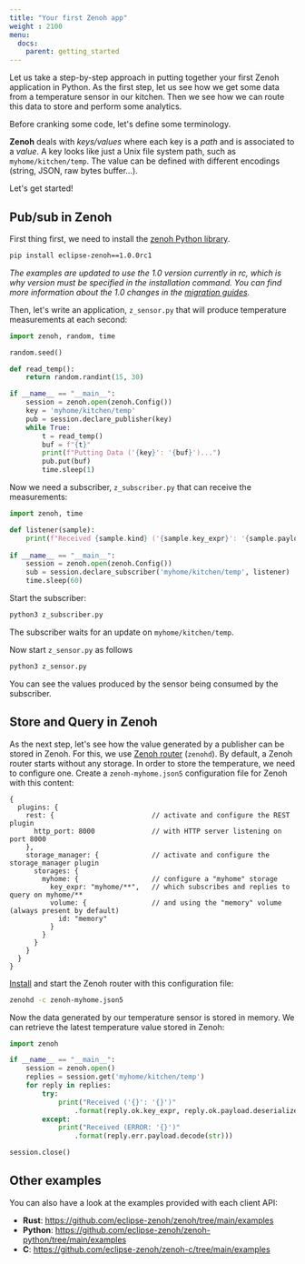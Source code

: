 ```yaml
---
title: "Your first Zenoh app"
weight : 2100
menu:
  docs:
    parent: getting_started
---
```


Let us take a step-by-step approach in putting together your first Zenoh application in Python.
As the first step, let us see how we get some data from a temperature sensor in our kitchen.
Then we see how we can route this data to store and perform some analytics.

Before cranking some code, let's define some terminology. 

<b>Zenoh</b> deals with <i>keys/values</i> where each key is a <i>path</i> and is associated to a <i>value</i>. A key looks like just a Unix file system path, such as ```myhome/kitchen/temp```. The value can be defined with different
encodings (string, JSON, raw bytes buffer...). 
<!-- To query the values stored by Zenoh, we use <i>selectors</i>. As the name suggest, a <i>selector</i> can use wildcards, such as <b>*</b> and <b>**</b> to represent a set of paths, such as, ```myhome/*/temp```. -->

Let's get started!

## Pub/sub in Zenoh

First thing first, we need to install the [zenoh Python library](https://github.com/eclipse-zenoh/zenoh-python).
```bash
pip install eclipse-zenoh==1.0.0rc1
```
*The examples are updated to use the 1.0 version currently in rc, which is why version must be specified in the installation command. You can find more information about the 1.0 changes in the [migration guides](https://zenoh.io/docs/migration_1.0/concepts/).*

Then, let's write an application, `z_sensor.py` that will produce temperature measurements at each second:

```python
import zenoh, random, time

random.seed()

def read_temp():
    return random.randint(15, 30)

if __name__ == "__main__":
    session = zenoh.open(zenoh.Config())
    key = 'myhome/kitchen/temp'
    pub = session.declare_publisher(key)
    while True:
        t = read_temp()
        buf = f"{t}"
        print(f"Putting Data ('{key}': '{buf}')...")
        pub.put(buf)
        time.sleep(1)
```

Now we need a subscriber, `z_subscriber.py` that can receive the measurements:

```python
import zenoh, time

def listener(sample):
    print(f"Received {sample.kind} ('{sample.key_expr}': '{sample.payload.deserialize(str)}')")
    
if __name__ == "__main__":
    session = zenoh.open(zenoh.Config())
    sub = session.declare_subscriber('myhome/kitchen/temp', listener)
    time.sleep(60)
```

Start the subscriber:
```bash
python3 z_subscriber.py
```
The subscriber waits for an update on `myhome/kitchen/temp`.
 
Now start `z_sensor.py` as follows
```bash
python3 z_sensor.py
```

You can see the values produced by the sensor being consumed by the subscriber.

## Store and Query in Zenoh

As the next step, let's see how the value generated by a publisher can be stored in Zenoh.
For this, we use [Zenoh router](../installation) (`zenohd`). 
By default, a Zenoh router starts without any storage. In order to store the temperature, we need to configure one.
Create a `zenoh-myhome.json5` configuration file for Zenoh with this content:
```json5
{
  plugins: {
    rest: {                        // activate and configure the REST plugin
      http_port: 8000              // with HTTP server listening on port 8000
    },
    storage_manager: {             // activate and configure the storage_manager plugin
      storages: {
        myhome: {                  // configure a "myhome" storage
          key_expr: "myhome/**",   // which subscribes and replies to query on myhome/**
          volume: {                // and using the "memory" volume (always present by default)
            id: "memory"
          }
        }
      }
    }
  }
}
```

[Install](../installation) and start the Zenoh router with this configuration file:

```bash
zenohd -c zenoh-myhome.json5
```

Now the data generated by our temperature sensor is stored in memory. 
We can retrieve the latest temperature value stored in Zenoh:

```python
import zenoh

if __name__ == "__main__":
    session = zenoh.open()
    replies = session.get('myhome/kitchen/temp')
    for reply in replies:
        try:
            print("Received ('{}': '{}')"
                .format(reply.ok.key_expr, reply.ok.payload.deserialize(str)))
        except:
            print("Received (ERROR: '{}')"
                .format(reply.err.payload.decode(str)))

session.close()
```
## Other examples

You can also have a look at the examples provided with each client API:

 - **Rust**: https://github.com/eclipse-zenoh/zenoh/tree/main/examples
 - **Python**: https://github.com/eclipse-zenoh/zenoh-python/tree/main/examples
 - **C**: https://github.com/eclipse-zenoh/zenoh-c/tree/main/examples
